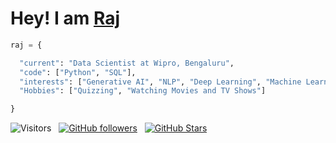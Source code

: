 <!--<img src="https://github.com/rajdas2001/rajdas2001/blob/master/banner.png">-->

<h1>Hey! I am <a href="https://rajdas2001.github.io/rajdas/">Raj</a> </h1>

```python
raj = {

  "current": "Data Scientist at Wipro, Bengaluru",
  "code": ["Python", "SQL"],
  "interests": ["Generative AI", "NLP", "Deep Learning", "Machine Learning", "Data Science"],
  "Hobbies": ["Quizzing", "Watching Movies and TV Shows"]

}
```


![Visitors](https://api.visitorbadge.io/api/visitors?path=https%3A%2F%2Fgithub.com%2Frajdas2001&labelColor=%23697689&countColor=%23dce775) &nbsp;
[![GitHub followers](https://img.shields.io/github/followers/rajdas2001?logo=GitHub&style=for-the-badge)](https://github.com/rajdas2001) &nbsp; [![GitHub Stars](https://img.shields.io/github/stars/rajdas2001?logo=github&style=for-the-badge)](https://github.com/rajdas2001)

